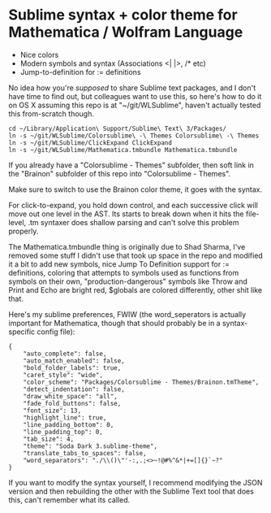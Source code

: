 # Sublime syntax + color theme for Mathematica / Wolfram Language

* Nice colors
* Modern symbols and syntax (Associations <| |>, /* etc)
* Jump-to-definition for := definitions

No idea how you're *supposed* to share Sublime text packages, and I don't have time to find out, but colleagues want to use this, so here's how to do it on OS X assuming this repo is at "~/git/WLSublime", haven't actually tested this from-scratch though. 

```
cd ~/Library/Application\ Support/Sublime\ Text\ 3/Packages/
ln -s ~/git/WLSublime/Colorsublime\ -\ Themes Colorsublime\ -\ Themes 
ln -s ~/git/WLSublime/ClickExpand ClickExpand
ln -s ~/git/WLSublime/Mathematica.tmbundle Mathematica.tmbundle
```

If you already have a "Colorsublime - Themes" subfolder, then soft link in the "Brainon" subfolder of this repo into "Colorsublime - Themes".

Make sure to switch to use the Brainon color theme, it goes with the syntax.

For click-to-expand, you hold down control, and each successive click will move out one level in the AST. Its starts to break down when it hits the file-level, .tm syntaxer does shallow parsing and can't solve this problem properly.

The Mathematica.tmbundle thing is originally due to Shad Sharma, I've removed some stuff I didn't use that took up space in the repo and modified it a bit to add new symbols, nice Jump To Definition support for := definitions, coloring that attempts to symbols used as functions from symbols on their own, "production-dangerous" symbols like Throw and Print and Echo are bright red, $globals are colored differently, other shit like that.

Here's my sublime preferences, FWIW (the word_seperators is actually important for Mathematica, though that should probably be in a syntax-specific config file):

```
{
    "auto_complete": false,
    "auto_match_enabled": false,
    "bold_folder_labels": true,
    "caret_style": "wide",
    "color_scheme": "Packages/Colorsublime - Themes/Brainon.tmTheme",
    "detect_indentation": false,
    "draw_white_space": "all",
    "fade_fold_buttons": false,
    "font_size": 13,
    "highlight_line": true,
    "line_padding_bottom": 0,
    "line_padding_top": 0,
    "tab_size": 4,
    "theme": "Soda Dark 3.sublime-theme",
    "translate_tabs_to_spaces": false,
    "word_separators": "./\\()\"'-:,.;<>~!@#%^&*|+=[]{}`~?"
}
```

If you want to modify the syntax yourself, I recommend modifying the JSON version and then rebuilding the other with the Sublime Text tool that does this, can't remember what its called.
